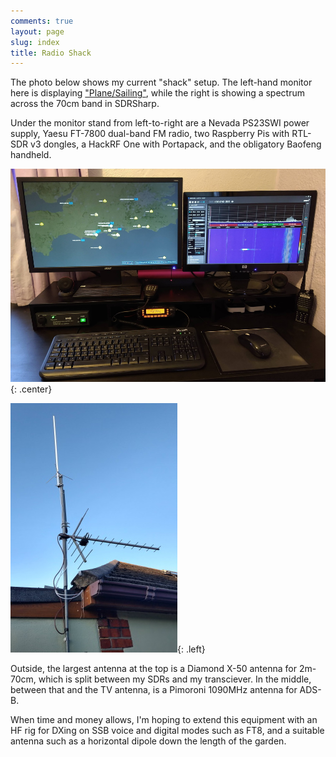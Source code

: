 ```yaml
---
comments: true
layout: page
slug: index
title: Radio Shack
---
```


The photo below shows my current "shack" setup. The left-hand monitor here is displaying ["Plane/Sailing"](/hardware/planesailing), while the right is showing a spectrum across the 70cm band in SDRSharp.

Under the monitor stand from left-to-right are a Nevada PS23SWI power supply, Yaesu FT-7800 dual-band FM radio, two Raspberry Pis with RTL-SDR v3 dongles, a HackRF One with Portapack, and the obligatory Baofeng handheld.

![Radio Shack Setup](/hardware/radioshack/shack.jpg){: .center}

![Antenna Setup](/hardware/radioshack/antennas.jpg){: .left}

Outside, the largest antenna at the top is a Diamond X-50 antenna for 2m-70cm, which is split between my SDRs and my transciever. In the middle, between that and the TV antenna, is a Pimoroni 1090MHz antenna for ADS-B.

When time and money allows, I'm hoping to extend this equipment with an HF rig for DXing on SSB voice and digital modes such as FT8, and a suitable antenna such as a horizontal dipole down the length of the garden.

<div class="clear"></div>